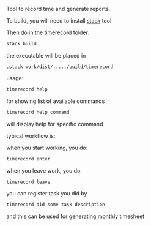 Tool to record time and generate reports.

To build, you will need to install [stack](https://docs.haskellstack.org/en/stable/README/#how-to-install) tool.

Then do in the timerecord folder:

```bash
stack build
```

the executable will be placed in 

```
.stack-work/dist/...../build/timerecord
```

usage:

```bash
timerecord help
```

for showing list of available commands

```bash
timerecord help command
```

will display help for specific command

typical workflow is: 

when you start working, you do:

```bash
timerecord enter
```

when you leave work, you do:

```bash
timerecord leave
```

you can register task you did by 

```bash
timerecord did some task description
```

and this can be used for generating monthly timesheet
